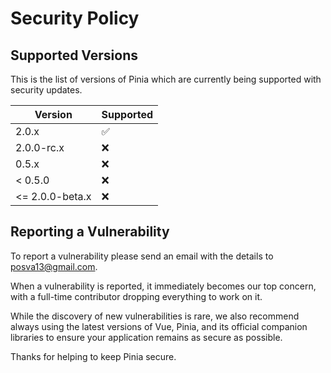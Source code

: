 # Security Policy

## Supported Versions

This is the list of versions of Pinia which are
currently being supported with security updates.

| Version            | Supported          |
| ------------------ | ------------------ |
| 2.0.x              | :white_check_mark: |
| 2.0.0-rc.x         | :x:                |
| 0.5.x              | :x:                |
| &lt; 0.5.0         | :x:                |
| &lt;= 2.0.0-beta.x | :x:                |

## Reporting a Vulnerability

To report a vulnerability please send an email with the details to posva13@gmail.com.

When a vulnerability is reported, it immediately becomes our top concern, with a full-time contributor dropping everything to work on it.

While the discovery of new vulnerabilities is rare, we also recommend always using the latest versions of Vue, Pinia, and its official companion libraries to ensure your application remains as secure as possible.

Thanks for helping to keep Pinia secure.

